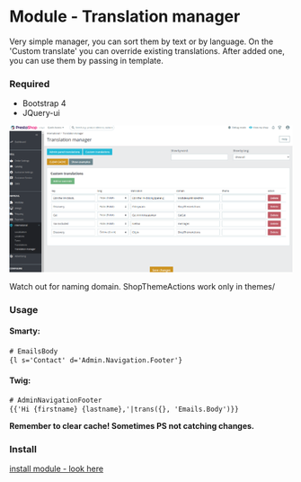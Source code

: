 # Module - Translation manager
Very simple manager, you can sort them by text or by language. On the 'Custom translate' you can override existing translations.
After added one, you can use them by passing in template.

### Required
* Bootstrap 4
* JQuery-ui

![alt text](screen.png "translate manager")


Watch out for naming domain. ShopThemeActions work only in themes/
### Usage
#### Smarty:
```smarty
# EmailsBody
{l s='Contact' d='Admin.Navigation.Footer'}
```
#### Twig:
```twig
# AdminNavigationFooter
{{'Hi {firstname} {lastname},'|trans({}, 'Emails.Body')}}
```

**Remember to clear cache! Sometimes PS not catching changes.**

### Install
[install module - look here](https://github.com/damian-pm/prestashop_examples/tree/master/SimpleInstall.md)


